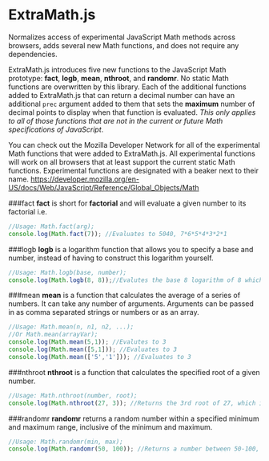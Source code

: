 # ExtraMath.js
Normalizes access of experimental JavaScript Math methods across browsers, adds several new Math functions, and does not require any dependencies.

ExtraMath.js introduces five new functions to the JavaScript Math prototype: **fact**, **logb**, **mean**, **nthroot**, and **randomr**.  No static Math functions are overwritten by this library.  Each of the additional functions added to ExtraMath.js that can return a decimal number can have an additional `prec` argument added to them that sets the **maximum** number of decimal points to display when that function is evaluated.  *This only applies to all of those functions that are not in the current or future Math specifications of JavaScript*. 

You can check out the Mozilla Developer Network for all of the experimental Math functions that were added to ExtraMath.js.  All experimental functions will work on all browsers that at least support the current static Math functions.  Experimental functions are designated with a beaker next to their name.  https://developer.mozilla.org/en-US/docs/Web/JavaScript/Reference/Global_Objects/Math

###fact
**fact** is short for **factorial** and will evaluate a given number to its factorial i.e.
```javascript
//Usage: Math.fact(arg);
console.log(Math.fact(7)); //Evaluates to 5040, 7*6*5*4*3*2*1
```

###logb
**logb** is a logarithm function that allows you to specify a base and number, instead of having to construct this logarithm yourself.
```javascript
//Usage: Math.logb(base, number);
console.log(Math.logb(8, 8));//Evalutes the base 8 logarithm of 8 which is 1
```

###mean
**mean** is a function that calculates the average of a series of numbers. It can take any number of arguments.  Arguments can be passed in as comma separated strings or numbers or as an array. 
```javascript
//Usage: Math.mean(n, n1, n2, ...);
//Or Math.mean(arrayVar);
console.log(Math.mean(5,1)); //Evalutes to 3
console.log(Math.mean([5,1])); //Evaluates to 3
console.log(Math.mean(['5','1'])); //Evaluates to 3
```

###nthroot
**nthroot** is a function that calculates the specified root of a given number.  
```javascript
//Usage: Math.nthroot(number, root);
console.log(Math.nthroot(27, 3)); //Returns the 3rd root of 27, which is 3
```

###randomr
**randomr** returns a random number within a specified minimum and maximum range, inclusive of the minimum and maximum. 
```javascript
//Usage: Math.randomr(min, max);
console.log(Math.randomr(50, 100)); //Returns a number between 50-100, inclusive
```
